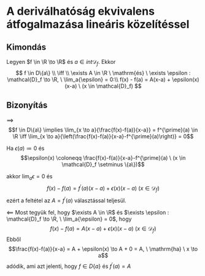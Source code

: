 # A deriválhatóság ekvivalens átfogalmazása lineáris közelítéssel

## Kimondás
Legyen $f \in \R \to \R$ és $a \in int \mathcal{D}_f$. Ekkor
$$
f \in D\{a\} \\ \iff \\ \exists A \in \R \ \mathrm{és} \ \exists \epsilon : \mathcal{D}_f \to \R, \ \lim_a{\epsilon} = 0:\\
f(x) - f(a) = A(x-a) + \epsilon(x)(x-a) \ (x \in \mathcal{D}_f)
$$

## Bizonyítás
$\implies$
$$f \in D\{a\} \implies \lim_{x \to a}{\frac{f(x)-f(a)}{x-a}} = f^{\prime}(a) \in \R \iff \lim_{x \to a}{\left(\frac{f(x)-f(a)}{x-a}-f^{\prime}(a)\right)} = 0$$

Ha $\epsilon(a) \coloneqq 0$ és
$$\epsilon(x) \coloneqq \frac{f(x)-f(a)}{x-a}-f^{\prime}(a) \ (x \in \mathcal{D}_f \setminus \{a\})$$

akkor $\lim_a{\epsilon} = 0$ és
$$f(x)-f(a) = f^{\prime}(a)(x-a)+\epsilon(x)(x-a) \ (x \in \mathcal{D}_f)$$
ezért a feltétel az $A = f^{\prime}(a)$ választással teljesül.

$\impliedby$ Most tegyük fel, hogy $\exists A \in \R$ és $\exists \epsilon : \mathcal{D}_f \to \R, \ \lim_a{\epsilon} = 0$, hogy
$$f(x)-f(a) = A(x-a) + \epsilon(x)(x-a) \ (x \in \mathcal{D}_f)$$
Ebből
$$\frac{f(x)-f(a)}{x-a} = A + \epsilon(x) \to A + 0 = A, \ \mathrm{ha} \ x \to a$$
adódik, ami azt jelenti, hogy $f \in D\{a\}$ és $f^{\prime}(a) = A$